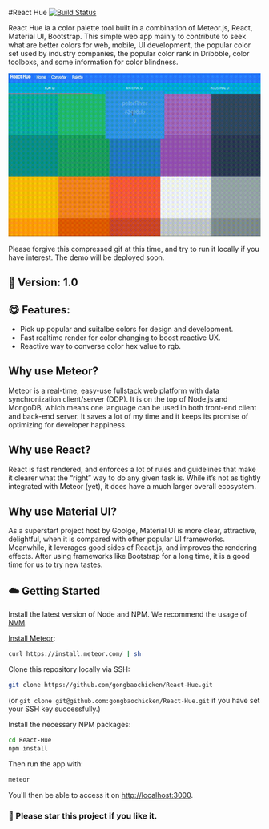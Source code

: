 #React Hue
[![Build Status](https://travis-ci.org/gongbaochicken/React-Hue.svg?branch=master)](https://travis-ci.org/gongbaochicken/React-Hue) 

React Hue ia a color palette tool built in a combination of Meteor.js, React, Material UI, Bootstrap. This simple web app mainly to contribute to seek what are better colors for web, mobile, UI development, the popular color set used by industry companies, the popular color rank in Dribbble, color toolboxs, and some information for color blindness.

![demo gif](demoGif/demo1.gif)

Please forgive this compressed gif at this time, and try to run it locally if you have interest. The demo will be deployed soon.


## :memo: Version: 1.0
## :yum: Features:
 - Pick up popular and suitalbe colors for design and development.
 - Fast realtime render for color changing to boost reactive UX.
 - Reactive way to converse color hex value to rgb.

## Why use Meteor?
Meteor is a real-time, easy-use fullstack web platform with data synchronization client/server (DDP). It is on the top of Node.js and MongoDB, which means one language can be used in both front-end client and back-end server. It saves a lot of my time and it keeps its promise of optimizing for developer happiness.

## Why use React?
React is fast rendered, and enforces a lot of rules and guidelines that make it clearer what the “right” way to do any given task is. While it’s not as tightly integrated with Meteor (yet), it does have a much larger overall ecosystem.

## Why use Material UI?
As a superstart project host by Goolge, Material UI is more clear, attractive, delightful, when it is compared with other popular UI frameworks. Meanwhile, it leverages good sides of React.js, and improves the rendering effects. After using frameworks like Bootstrap for a long time, it is a good time for us to try new tastes.

## :cloud: Getting Started

Install the latest version of Node and NPM. We recommend the usage of [NVM](http://nvm.sh).

[Install Meteor](https://www.meteor.com/install):

```sh
curl https://install.meteor.com/ | sh
```

Clone this repository locally via SSH:

```sh
git clone https://github.com/gongbaochicken/React-Hue.git
```

(or `git clone git@github.com:gongbaochicken/React-Hue.git` if you have set your SSH key successfully.)

Install the necessary NPM packages:

```sh
cd React-Hue
npm install
```

Then run the app with:

```sh
meteor
```

You'll then be able to access it on [http://localhost:3000](http://localhost:3000).

### :dizzy: Please star this project if you like it.
